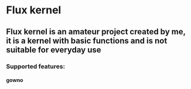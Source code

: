 # Flux kernel
## Flux kernel is an amateur project created by me, it is a kernel with basic functions and is not suitable for everyday use
### Supported features:
#### gowno

